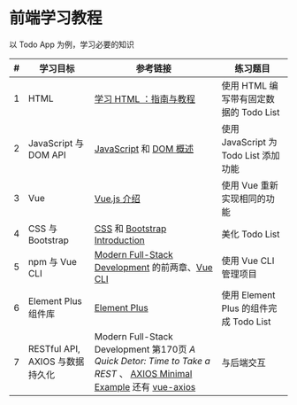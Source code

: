 # 前端学习教程

以 Todo App 为例，学习必要的知识

| # | 学习目标                        | 参考链接                                                                                                                                                                                             | 练习题目                               |
|---|---------------------------------|------------------------------------------------------------------------------------------------------------------------------------------------------------------------------------------------------|----------------------------------------|
| 1 | HTML                            | [学习 HTML ：指南与教程](https://developer.mozilla.org/zh-CN/docs/Learn/HTML)                                                                                                                        | 使用 HTML 编写带有固定数据的 Todo List |
| 2 | JavaScript 与 DOM API           | [JavaScript](https://developer.mozilla.org/zh-CN/docs/learn/JavaScript) 和 [DOM 概述](https://developer.mozilla.org/zh-CN/docs/Web/API/Document_Object_Model/Introduction)                           | 使用 JavaScript 为 Todo List 添加功能  |
| 3 | Vue                             | [Vue.js 介绍](https://v3.cn.vuejs.org/guide/introduction.html)                                                                                                                                       | 使用 Vue 重新实现相同的功能            |
| 4 | CSS 与 Bootstrap                | [CSS](https://developer.mozilla.org/zh-CN/docs/Learn/CSS) 和 [Bootstrap Introduction](https://getbootstrap.com/docs/5.0/getting-started/introduction/)                                               | 美化 Todo List                         |
| 5 | npm 与 Vue CLI                  | [Modern Full-Stack Development](http://222.195.92.204:9000/s/Ewm9W2L6QajcwTg) 的前两章、[Vue CLI](https://cli.vuejs.org/zh/guide/)                                                                   | 使用 Vue CLI 管理项目                  |
| 6 | Element Plus 组件库             | [Element Plus](https://element-plus.gitee.io/#/zh-CN/component/installation)                                                                                                                         | 使用 Element Plus 的组件完成 Todo List |
| 7 | RESTful API, AXIOS 与数据持久化 | Modern Full-Stack Development 第170页 *A Quick Detor: Time to Take a REST* 、 [AXIOS Minimal Example](https://axios-http.com/docs/example) 还有 [vue-axios](https://www.npmjs.com/package/vue-axios) | 与后端交互                             |

